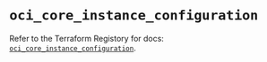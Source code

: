 # `oci_core_instance_configuration`

Refer to the Terraform Registory for docs: [`oci_core_instance_configuration`](https://registry.terraform.io/providers/oracle/oci/6.18.0/docs/resources/core_instance_configuration).
